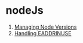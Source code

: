 # nodeJs

1. [Managing Node Versions](https://github.com/iam-abhishek-yadav/nodejs/blob/main/docs/managingNodeVersion.md)
2. [Handling EADDRINUSE](https://github.com/iam-abhishek-yadav/nodejs/blob/main/docs/handling_EADDRINUSE.md)

